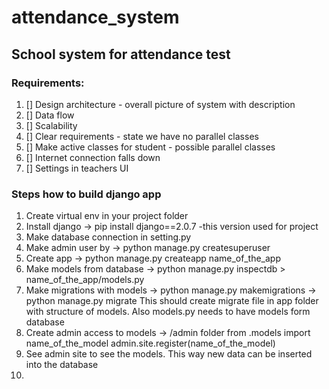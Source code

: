 # attendance_system
## School system for attendance test

### Requirements:
1. [] Design architecture - overall picture of system with description 
2. [] Data flow 
3. [] Scalability
4. [] Clear requirements - state we have no parallel classes
5. [] Make active classes for student - possible parallel classes 
6. [] Internet connection falls down 
7. [] Settings in teachers UI 


### Steps how to build django app 

1. Create virtual env in your project folder
2. Install django -> pip install django==2.0.7 -this version used for project 
3. Make database connection in setting.py
4. Make admin user by -> python manage.py createsuperuser
5. Create app -> python manage.py createapp name_of_the_app
6. Make models from database -> python manage.py inspectdb > name_of_the_app/models.py
7. Make migrations with models -> python manage.py makemigrations
                               -> python manage.py migrate 
    This should create migrate file in app folder with structure of models. 
    Also models.py needs to have models form database
8. Create admin access to models -> 
    /admin folder 
    from .models import name_of_the_model 
    admin.site.register(name_of_the_model)
9. See admin site to see the models. This way new data can be inserted into the database
10. 
